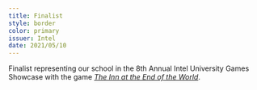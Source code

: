 ```yaml
---
title: Finalist
style: border
color: primary
issuer: Intel
date: 2021/05/10
---
```


Finalist representing our school in the 8th Annual Intel University Games Showcase with the game [*The Inn at the End of the World*](/projects/f1-the-inn-at-the-end-of-the-world).